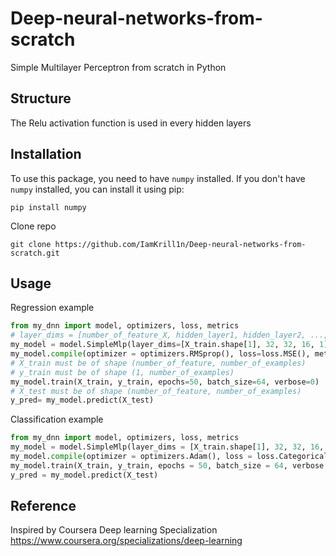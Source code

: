 # Deep-neural-networks-from-scratch

Simple Multilayer Perceptron from scratch in Python

## Structure

The Relu activation function is used in every hidden layers

## Installation

To use this package, you need to have `numpy` installed. If you don't have `numpy` installed, you can install it using pip:
```
pip install numpy
```

Clone repo
```
git clone https://github.com/IamKrill1n/Deep-neural-networks-from-scratch.git
```

## Usage

Regression example
```python
from my_dnn import model, optimizers, loss, metrics
# layer_dims = [number_of_feature_X, hidden_layer1, hidden_layer2, ..., hidden_layerL-1, output_layer]
my_model = model.SimpleMlp(layer_dims=[X_train.shape[1], 32, 32, 16, 1], output_activation='relu')
my_model.compile(optimizer = optimizers.RMSprop(), loss=loss.MSE(), metrics=metrics.RMSE())
# X_train must be of shape (number_of_feature, number_of_examples)
# y_train must be of shape (1, number_of_examples)
my_model.train(X_train, y_train, epochs=50, batch_size=64, verbose=0)
# X_test must be of shape (number_of_feature, number_of_examples)
y_pred= my_model.predict(X_test)
```

Classification example
```python
from my_dnn import model, optimizers, loss, metrics
my_model = model.SimpleMlp(layer_dims = [X_train.shape[1], 32, 32, 16, number_of_class], output_activation = 'softmax')
my_model.compile(optimizer = optimizers.Adam(), loss = loss.CategoricalCrossEntropy(), metrics = metrics.Accuracy())
my_model.train(X_train, y_train, epochs = 50, batch_size = 64, verbose = 0)
y_pred = my_model.predict(X_test)
```

## Reference
Inspired by Coursera Deep learning Specialization https://www.coursera.org/specializations/deep-learning